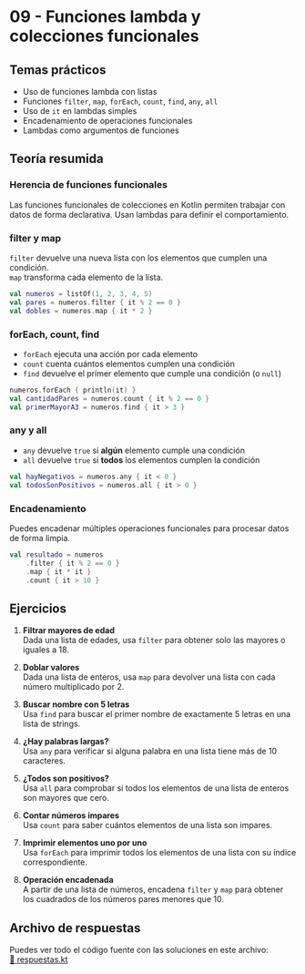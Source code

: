 # 09 - Funciones lambda y colecciones funcionales

## Temas prácticos

- Uso de funciones lambda con listas
- Funciones `filter`, `map`, `forEach`, `count`, `find`, `any`, `all`
- Uso de `it` en lambdas simples
- Encadenamiento de operaciones funcionales
- Lambdas como argumentos de funciones

## Teoría resumida

### Herencia de funciones funcionales

Las funciones funcionales de colecciones en Kotlin permiten trabajar con datos de forma declarativa. Usan lambdas para definir el comportamiento.

### filter y map

`filter` devuelve una nueva lista con los elementos que cumplen una condición.  
`map` transforma cada elemento de la lista.

```kotlin
val numeros = listOf(1, 2, 3, 4, 5)
val pares = numeros.filter { it % 2 == 0 }
val dobles = numeros.map { it * 2 }
```

### forEach, count, find

- `forEach` ejecuta una acción por cada elemento
- `count` cuenta cuántos elementos cumplen una condición
- `find` devuelve el primer elemento que cumple una condición (o `null`)

```kotlin
numeros.forEach { println(it) }
val cantidadPares = numeros.count { it % 2 == 0 }
val primerMayorA3 = numeros.find { it > 3 }
```

### any y all

- `any` devuelve `true` si **algún** elemento cumple una condición
- `all` devuelve `true` si **todos** los elementos cumplen la condición

```kotlin
val hayNegativos = numeros.any { it < 0 }
val todosSonPositivos = numeros.all { it > 0 }
```

### Encadenamiento

Puedes encadenar múltiples operaciones funcionales para procesar datos de forma limpia.

```kotlin
val resultado = numeros
    .filter { it % 2 == 0 }
    .map { it * it }
    .count { it > 10 }
```

## Ejercicios

1. **Filtrar mayores de edad**  
   Dada una lista de edades, usa `filter` para obtener solo las mayores o iguales a 18.

2. **Doblar valores**  
   Dada una lista de enteros, usa `map` para devolver una lista con cada número multiplicado por 2.

3. **Buscar nombre con 5 letras**  
   Usa `find` para buscar el primer nombre de exactamente 5 letras en una lista de strings.

4. **¿Hay palabras largas?**  
   Usa `any` para verificar si alguna palabra en una lista tiene más de 10 caracteres.

5. **¿Todos son positivos?**  
   Usa `all` para comprobar si todos los elementos de una lista de enteros son mayores que cero.

6. **Contar números impares**  
   Usa `count` para saber cuántos elementos de una lista son impares.

7. **Imprimir elementos uno por uno**  
   Usa `forEach` para imprimir todos los elementos de una lista con su índice correspondiente.

8. **Operación encadenada**  
   A partir de una lista de números, encadena `filter` y `map` para obtener los cuadrados de los números pares menores que 10.

## Archivo de respuestas

Puedes ver todo el código fuente con las soluciones en este archivo:  
[📄 respuestas.kt](./respuestas.kt)
